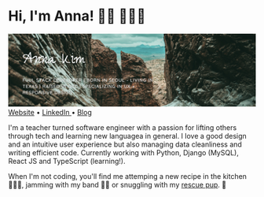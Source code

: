 # Hi, I'm Anna! 👋🏻 👩🏻‍💻

<a href="https://annakim.dev" target="_new"><img src='image (4).png'> </img></a>
<centered><a href="https://annakim.dev">Website</a> • <a href="https://www.linkedin.com/in/devannakim/"> LinkedIn </a> • <a href="https://annacodes.medium.com/">Blog</a></centered>

I'm a teacher turned software engineer with a passion for lifting others through tech and learning new languagea in general. I love a good design and an intuitive user experience but also managing data cleanliness and writing efficient code. Currently working with Python, Django (MySQL), React JS and TypeScript (learning!).

When I'm not coding, you'll find me attemping a new recipe in the kitchen 👩🏻‍🍳, jamming with my band 🎹🎤 or snuggling with my <a href="https://www.instagram.com/coopersadventuresnyc/">rescue pup</a>. 🐶


<!-- ## 🎬 Personal Projects
- <a href="https://youtu.be/XhGUIsml7eE"> NYC School Monitor </a>(<b>education, reviews, nyc</b>) React | Redux | JS | Semantic UI
- <a href="https://youtu.be/hAE1uylB2h4"> Netflax </a> (<b>entertainment, movies, TV shows</b>) React | JS | CSS
- <a href="https://youtu.be/Krfr_3usRQk"> Life After Covid </a>(<b>e-commmerce, covid, ppe, health</b>) JS | Rails API | Bootstrap
- <a href="https://youtu.be/nC7PQP0Lf2o"> Coterie </a>(<b>online community, communication, event hosting</b>) Rails | CSS | SASS 
- Deployed: <a href="https://guarded-escarpment-91959.herokuapp.com/">Coterie LIVE </a> 🌎 -->
